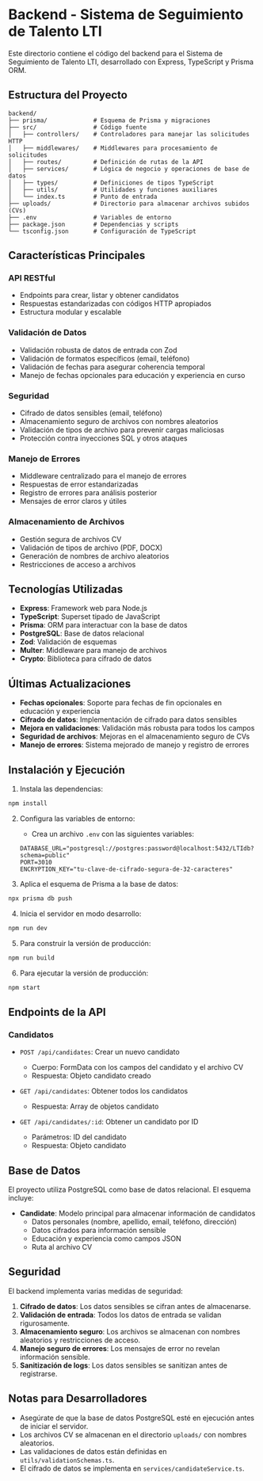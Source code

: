 # Backend - Sistema de Seguimiento de Talento LTI

Este directorio contiene el código del backend para el Sistema de Seguimiento de Talento LTI, desarrollado con Express, TypeScript y Prisma ORM.

## Estructura del Proyecto

```
backend/
├── prisma/             # Esquema de Prisma y migraciones
├── src/                # Código fuente
│   ├── controllers/    # Controladores para manejar las solicitudes HTTP
│   ├── middlewares/    # Middlewares para procesamiento de solicitudes
│   ├── routes/         # Definición de rutas de la API
│   ├── services/       # Lógica de negocio y operaciones de base de datos
│   ├── types/          # Definiciones de tipos TypeScript
│   ├── utils/          # Utilidades y funciones auxiliares
│   └── index.ts        # Punto de entrada
├── uploads/            # Directorio para almacenar archivos subidos (CVs)
├── .env                # Variables de entorno
├── package.json        # Dependencias y scripts
└── tsconfig.json       # Configuración de TypeScript
```

## Características Principales

### API RESTful
- Endpoints para crear, listar y obtener candidatos
- Respuestas estandarizadas con códigos HTTP apropiados
- Estructura modular y escalable

### Validación de Datos
- Validación robusta de datos de entrada con Zod
- Validación de formatos específicos (email, teléfono)
- Validación de fechas para asegurar coherencia temporal
- Manejo de fechas opcionales para educación y experiencia en curso

### Seguridad
- Cifrado de datos sensibles (email, teléfono)
- Almacenamiento seguro de archivos con nombres aleatorios
- Validación de tipos de archivo para prevenir cargas maliciosas
- Protección contra inyecciones SQL y otros ataques

### Manejo de Errores
- Middleware centralizado para el manejo de errores
- Respuestas de error estandarizadas
- Registro de errores para análisis posterior
- Mensajes de error claros y útiles

### Almacenamiento de Archivos
- Gestión segura de archivos CV
- Validación de tipos de archivo (PDF, DOCX)
- Generación de nombres de archivo aleatorios
- Restricciones de acceso a archivos

## Tecnologías Utilizadas

- **Express**: Framework web para Node.js
- **TypeScript**: Superset tipado de JavaScript
- **Prisma**: ORM para interactuar con la base de datos
- **PostgreSQL**: Base de datos relacional
- **Zod**: Validación de esquemas
- **Multer**: Middleware para manejo de archivos
- **Crypto**: Biblioteca para cifrado de datos

## Últimas Actualizaciones

- **Fechas opcionales**: Soporte para fechas de fin opcionales en educación y experiencia
- **Cifrado de datos**: Implementación de cifrado para datos sensibles
- **Mejora en validaciones**: Validación más robusta para todos los campos
- **Seguridad de archivos**: Mejoras en el almacenamiento seguro de CVs
- **Manejo de errores**: Sistema mejorado de manejo y registro de errores

## Instalación y Ejecución

1. Instala las dependencias:
```sh
npm install
```

2. Configura las variables de entorno:
   - Crea un archivo `.env` con las siguientes variables:
   ```
   DATABASE_URL="postgresql://postgres:password@localhost:5432/LTIdb?schema=public"
   PORT=3010
   ENCRYPTION_KEY="tu-clave-de-cifrado-segura-de-32-caracteres"
   ```

3. Aplica el esquema de Prisma a la base de datos:
```sh
npx prisma db push
```

4. Inicia el servidor en modo desarrollo:
```sh
npm run dev
```

5. Para construir la versión de producción:
```sh
npm run build
```

6. Para ejecutar la versión de producción:
```sh
npm start
```

## Endpoints de la API

### Candidatos

- `POST /api/candidates`: Crear un nuevo candidato
  - Cuerpo: FormData con los campos del candidato y el archivo CV
  - Respuesta: Objeto candidato creado

- `GET /api/candidates`: Obtener todos los candidatos
  - Respuesta: Array de objetos candidato

- `GET /api/candidates/:id`: Obtener un candidato por ID
  - Parámetros: ID del candidato
  - Respuesta: Objeto candidato

## Base de Datos

El proyecto utiliza PostgreSQL como base de datos relacional. El esquema incluye:

- **Candidate**: Modelo principal para almacenar información de candidatos
  - Datos personales (nombre, apellido, email, teléfono, dirección)
  - Datos cifrados para información sensible
  - Educación y experiencia como campos JSON
  - Ruta al archivo CV

## Seguridad

El backend implementa varias medidas de seguridad:

1. **Cifrado de datos**: Los datos sensibles se cifran antes de almacenarse.
2. **Validación de entrada**: Todos los datos de entrada se validan rigurosamente.
3. **Almacenamiento seguro**: Los archivos se almacenan con nombres aleatorios y restricciones de acceso.
4. **Manejo seguro de errores**: Los mensajes de error no revelan información sensible.
5. **Sanitización de logs**: Los datos sensibles se sanitizan antes de registrarse.

## Notas para Desarrolladores

- Asegúrate de que la base de datos PostgreSQL esté en ejecución antes de iniciar el servidor.
- Los archivos CV se almacenan en el directorio `uploads/` con nombres aleatorios.
- Las validaciones de datos están definidas en `utils/validationSchemas.ts`.
- El cifrado de datos se implementa en `services/candidateService.ts`. 